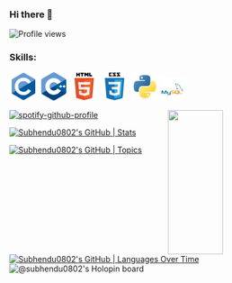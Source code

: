 ### Hi there 👋
![Profile views](https://gpvc.arturio.dev/Subhendu0802)




<!--
**Subhendu0802/Subhendu0802** is a ✨ _special_ ✨ repository because its `README.md` (this file) appears on your GitHub profile.

Here are some ideas to get you started:

- 🔭 I’m currently working on ..
- 🌱 I’m currently learning ...
- 👯 I’m looking to collaborate on ...
- 🤔 I’m looking for help with ...
- 💬 Ask me about ...
- 📫 How to reach me: ...
- 😄 Pronouns: ...
- ⚡ Fun fact: ...
![Subhendu's github stats](https://github-readme-stats.vercel.app/api?username=Subhendu0802&theme=tokyonight)
-->

### Skills:

<code><img height="50" src="https://raw.githubusercontent.com/devicons/devicon/master/icons/c/c-original.svg"></code>
<code><img height="50" src="https://raw.githubusercontent.com/devicons/devicon/master/icons/cplusplus/cplusplus-original.svg"></code>
<code><img height="50" src="https://raw.githubusercontent.com/devicons/devicon/master/icons/html5/html5-original-wordmark.svg"></code>
<code><img height="50" src="https://raw.githubusercontent.com/devicons/devicon/master/icons/css3/css3-original-wordmark.svg"></code>
<code><img height="50" src="https://raw.githubusercontent.com/devicons/devicon/master/icons/python/python-original.svg"></code>
<code><img height="40" src="https://raw.githubusercontent.com/devicons/devicon/master/icons/mysql/mysql-original-wordmark.svg"></code>
<!--<img align="right" height="256px" width="44%"  alt="gif" style="display: inline-block" src="https://user-images.githubusercontent.com/89163743/215576915-a05ec6e2-ae94-464c-8ac4-244fbd542c90.png">
-->
<img src="https://media.giphy.com/media/8uaOiZk0xg2Na/giphy.gif" height="256px" width="44%" align="right" />

[![spotify-github-profile](https://spotify-github-profile.vercel.app/api/view?uid=054cj4yit9t6h7m7e1ulhhh0s&cover_image=true&theme=default&show_offline=true&background_color=121212&interchange=true&bar_color_cover=false)](https://spotify-github-profile.vercel.app/api/view?uid=054cj4yit9t6h7m7e1ulhhh0s&redirect=true)

[![Subhendu0802's GitHub | Stats](https://stats.quine.sh/Subhendu0802/github?theme=dark)](https://quine.sh)

[![Subhendu0802's GitHub | Topics](https://stats.quine.sh/Subhendu0802/topics-over-time?theme=dark)](https://quine.sh)
[![Subhendu0802's GitHub | Languages Over Time](https://stats.quine.sh/Subhendu0802/languages-over-time?theme=dark)](https://quine.sh)
![@subhendu0802's Holopin board](https://holopin.me/subhendu0802)


<!--
<code><img height="40" src="https://raw.githubusercontent.com/devicons/devicon/master/icons/javascript/javascript-original.svg"></code>
<code><img height="40" src="https://raw.githubusercontent.com/devicons/devicon/master/icons/react/react-original-wordmark.svg"></code>
<code><img height="40" src="https://raw.githubusercontent.com/devicons/devicon/master/icons/nodejs/nodejs-original-wordmark.svg"></code>
<code><img height="40" src="https://raw.githubusercontent.com/devicons/devicon/master/icons/mongodb/mongodb-original-wordmark.svg"></code>
<code><img height="40" src="https://www.vectorlogo.zone/logos/git-scm/git-scm-icon.svg"></code>
-->
